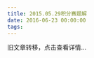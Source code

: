 ```yaml
---
title: 2015.05.29积分赛题解
date: 2016-06-23 00:00:00
tags:
---
```


旧文章转移，点击查看详情...
<script src='/old/loader.js'></script>